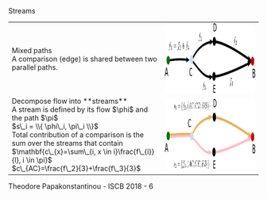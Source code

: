 <span class="heading">
Streams
</span>

<table>
<tr>
<td>
Mixed paths 
<br>
A comparison (edge) is shared between two parallel paths.
</td>
<td>
<img src="images/mixed1.png" height="140px"/>
</td>
</tr>
<tr><!-- .element: class="fragment" data-fragment-index="1" -->
<td>
Decompose flow into **streams**
<br>
A stream is defined by its flow $\phi$ and the path $\pi$
<br>
$s\_i = \\{ \phi\_i, \pi\_i \\}$
<br>
Total contribution of a comparison is the sum over the streams that contain 
<br>
$\mathbf{c\_{x}=\sum\_{i, x \in i}\frac{f\_{i}}{l}, i \in \pi}$
<br>
$c\_{AC}=\frac{f\_2}{3}+\frac{f\_3}{3}$
</td>
<td>
<img src="images/streams.png"  height="140px"/>
</td>
</tr>
</table>

<footer>
Theodore Papakonstantinou - ISCB 2018 - 6
</footer>

